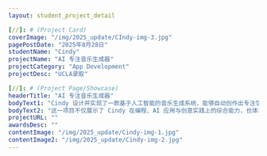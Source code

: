 ```yaml
---
layout: student_project_detail

[//]: # (Project Card)
coverImage: "/img/2025_update/CIndy-img-3.jpg"
pagePostDate: "2025年8月28日"
studentName: "Cindy"
projectName: "AI 专注音乐生成器"
projectCategory: "App Development"
projectDesc: "UCLA录取"

[//]: # (Project Page/Showcase)
headerTitle: "AI 专注音乐生成器"
bodyText1: "Cindy 设计并实现了一款基于人工智能的音乐生成系统，能够自动创作出专注学习和工作的 “Deep Focus 音乐”。该项目结合了 AI 音乐生成模型与用户需求分析，让音乐可以根据不同的学习时长与专注节奏动态变化，从而有效提升专注度与效率。"
bodyText2: "这一项目不仅展示了 Cindy 在编程、AI 应用与创意实践上的综合能力，也体现了她将技术与日常生活场景结合的思考。通过 AI 辅助的音乐创作，Cindy 找到了让学习更高效的创新方式，并凭借这一亮眼的成果，成功收获了 UCLA 的录取通知。"
projectURL: ""
awardsDesc: ""
contentImage: "/img/2025_update/Cindy-img-1.jpg"
contentImage2: "/img/2025_update/Cindy-img-2.jpg"
---
```

